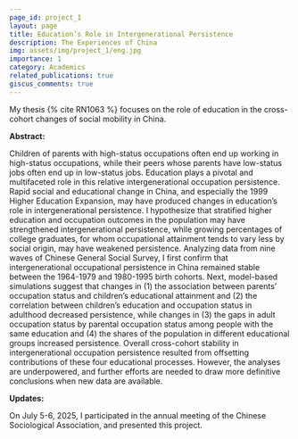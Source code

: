 ```yaml
---
page_id: project_1
layout: page
title: Education’s Role in Intergenerational Persistence
description: The Experiences of China
img: assets/img/project_1/eng.jpg
importance: 1
category: Academics
related_publications: true
giscus_comments: true
---
```


My thesis {% cite RN1063 %} focuses on the role of education in the cross-cohort changes of social mobility in China. 

**Abstract:** 

Children of parents with high-status occupations often end up working in high-status occupations, while their peers whose parents have low-status jobs often end up in low-status jobs. Education plays a pivotal and multifaceted role in this relative intergenerational occupation persistence. Rapid social and educational change in China, and especially the 1999 Higher Education Expansion, may have produced changes in education’s role in intergenerational persistence. I hypothesize that stratified higher education and occupation outcomes in the population may have strengthened intergenerational persistence, while growing percentages of college graduates, for whom occupational attainment tends to vary less by social origin, may have weakened persistence. Analyzing data from nine waves of Chinese General Social Survey, I first confirm that intergenerational occupational persistence in China remained stable between the 1964-1979 and 1980-1995 birth cohorts. Next, model-based simulations suggest that changes in (1) the association between parents’ occupation status and children’s educational attainment and (2) the correlation between children’s education and occupation status in adulthood decreased persistence, while changes in (3) the gaps in adult occupation status by parental occupation status among people with the same education and (4) the shares of the population in different educational groups increased persistence. Overall cross-cohort stability in intergenerational occupation persistence resulted from offsetting contributions of these four educational processes. However, the analyses are underpowered, and further efforts are needed to draw more definitive conclusions when new data are available. 

**Updates:**

On July 5-6, 2025, I participated in the annual meeting of the Chinese Sociological Association, and presented this project. 